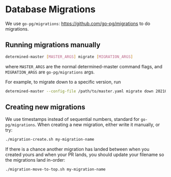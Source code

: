 # Database Migrations

We use `go-pg/migrations`: https://github.com/go-pg/migrations to do migrations.

## Running migrations manually

```bash
determined-master [MASTER_ARGS] migrate [MIGRATION_ARGS]
```

where `MASTER_ARGS` are the normal determined-master command flags,
and `MIGRATION_ARGS` are `go-pg/migrations` args.

For example, to migrate down to a specific version, run

```bash
determined-master --config-file /path/to/master.yaml migrate down 20210917133742
```

## Creating new migrations

We use timestamps instead of sequential numbers, standard for `go-pg/migrations`.
When creating a new migration, either write it manually, or try:

```bash
./migration-create.sh my-migration-name
```

If there is a chance another migration has landed between when you created
yours and when your PR lands, you should update your filename so the migrations
land in-order:

```bash
./migration-move-to-top.sh my-migration-name
```
